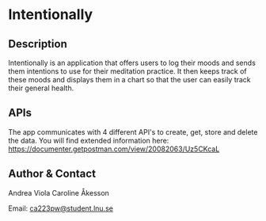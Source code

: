 # Intentionally

## Description

Intentionally is an application that offers users to log their moods and sends them intentions to use for their meditation practice. It then keeps track of these moods and displays them in a chart so that the user can easily track their general health.

## APIs

The app communicates with 4 different API's to create, get, store and delete the data. You will find extended information here: https://documenter.getpostman.com/view/20082063/Uz5CKcaL


## Author & Contact

Andrea Viola Caroline Åkesson

Email: ca223pw@student.lnu.se


